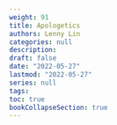 ```yaml
---
weight: 91
title: Apologetics
authors: Lenny Lin
categories: null
description: 
draft: false
date: "2022-05-27"
lastmod: "2022-05-27"
series: null
tags:
toc: true
bookCollapseSection: true
---
```



